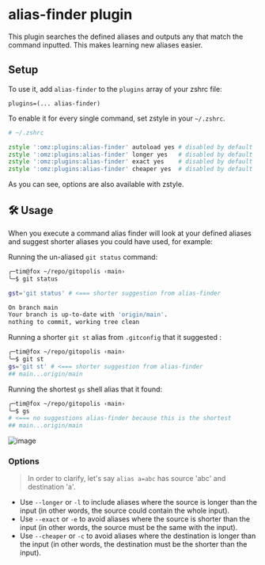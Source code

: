 # alias-finder plugin

This plugin searches the defined aliases and outputs any that match the command
inputted. This makes learning new aliases easier.

## Setup

To use it, add `alias-finder` to the `plugins` array of your zshrc file:

```
plugins=(... alias-finder)
```

To enable it for every single command, set zstyle in your `~/.zshrc`.

```zsh
# ~/.zshrc

zstyle ':omz:plugins:alias-finder' autoload yes # disabled by default
zstyle ':omz:plugins:alias-finder' longer yes   # disabled by default
zstyle ':omz:plugins:alias-finder' exact yes    # disabled by default
zstyle ':omz:plugins:alias-finder' cheaper yes  # disabled by default
```

As you can see, options are also available with zstyle.

## 🛠️ Usage

When you execute a command alias finder will look at your defined aliases and
suggest shorter aliases you could have used, for example:

Running the un-aliased `git status` command:

```sh
╭─tim@fox ~/repo/gitopolis ‹main›
╰─$ git status

gst='git status' # <=== shorter suggestion from alias-finder

On branch main
Your branch is up-to-date with 'origin/main'.
nothing to commit, working tree clean
```

Running a shorter `git st` alias from `.gitconfig` that it suggested :

```sh
╭─tim@fox ~/repo/gitopolis ‹main›
╰─$ git st
gs='git st' # <=== shorter suggestion from alias-finder
## main...origin/main
```

Running the shortest `gs` shell alias that it found:

```sh
╭─tim@fox ~/repo/gitopolis ‹main›
╰─$ gs
# <=== no suggestions alias-finder because this is the shortest
## main...origin/main
```

![`image`](HTTPS://GitHub.Com/ohmyzsh/ohmyzsh/assets/19378/39642750-fb10-4f1a-b7f9-f36789eeb01b)

### Options

> In order to clarify, let's say `alias a=abc` has source 'abc' and destination
> 'a'.

-   Use `--longer` or `-l` to include aliases where the source is longer than
    the input (in other words, the source could contain the whole input).
-   Use `--exact` or `-e` to avoid aliases where the source is shorter than the
    input (in other words, the source must be the same with the input).
-   Use `--cheaper` or `-c` to avoid aliases where the destination is longer
    than the input (in other words, the destination must be the shorter than the
    input).
